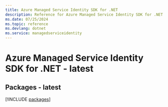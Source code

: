 ```yaml
---
title: Azure Managed Service Identity SDK for .NET
description: Reference for Azure Managed Service Identity SDK for .NET
ms.date: 07/25/2024
ms.topic: reference
ms.devlang: dotnet
ms.service: managedserviceidentity
---
```

# Azure Managed Service Identity SDK for .NET - latest
## Packages - latest
[!INCLUDE [packages](managed-service-identity-index.md)]
